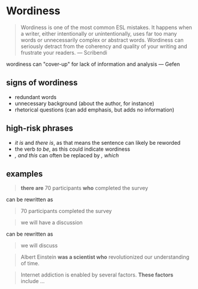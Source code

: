 # Wordiness

> Wordiness is one of the most common ESL mistakes. It happens when a writer, either intentionally or unintentionally, uses far too many words or unnecessarily complex or abstract words. Wordiness can seriously detract from the coherency and quality of your writing and frustrate your readers. — Scribendi

wordiness can "cover-up" for lack of information and analysis — Gefen

## signs of wordiness

- redundant words
- unnecessary background (about the author, for instance)
- rhetorical questions (can add emphasis, but adds no information)

## high-risk phrases

- _it is_ and _there is_, as that means the sentence can likely be reworded
- the verb _to be_, as this could indicate wordiness
- _, and this_ can often be replaced by _, which_

## examples

> **there are** 70 participants **who** completed the survey

can be rewritten as

> 70 participants completed the survey

> we will have a discussion

can be rewritten as

> we will discuss

> Albert Einstein **was a scientist who** revolutionized our understanding of time.

> Internet addiction is enabled by several factors. **These factors** include ...
